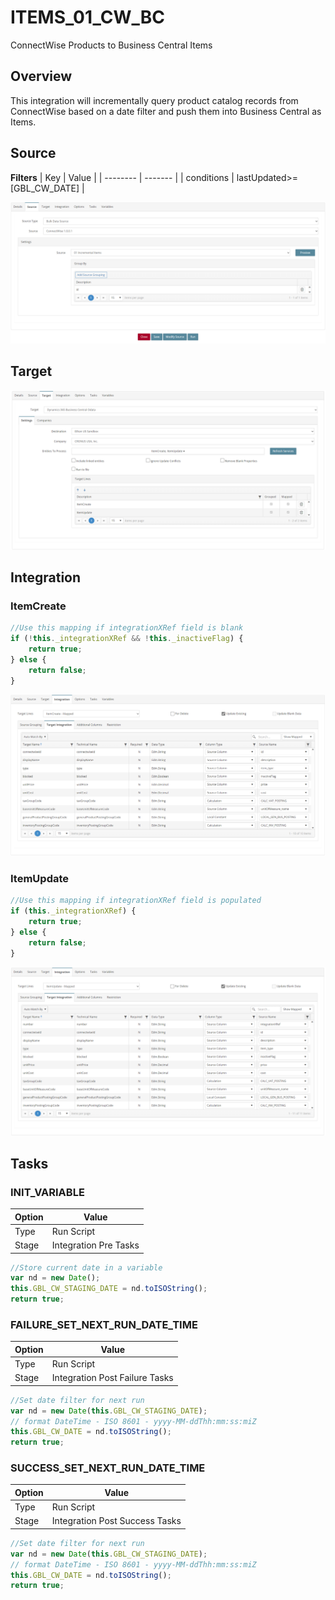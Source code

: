 # ITEMS_01_CW_BC
ConnectWise Products to Business Central Items

## Overview
This integration will incrementally query product catalog records from ConnectWise based on a date filter and push them into Business Central as Items.

## Source
**Filters**
| Key    | Value |
| -------- | ------- |
| conditions | lastUpdated>=[GBL_CW_DATE]     |

![Source](./Images/Source.png)

## Target
![Target](./Images/Target.png)

## Integration

### ItemCreate
```javascript
//Use this mapping if integrationXRef field is blank
if (!this._integrationXRef && !this._inactiveFlag) {
    return true;
} else {
    return false;
}
```
![ItemCreate](./Images/ItemCreate.png)

### ItemUpdate
```javascript
//Use this mapping if integrationXRef field is populated
if (this._integrationXRef) {
    return true;
} else {
    return false;
}
```
![ItemUpdate](./Images/ItemUpdate.png)

## Tasks

### INIT_VARIABLE
| Option    | Value |
| -------- | ------- |
| Type  | Run Script   |
| Stage | Integration Pre Tasks  |
```javascript
//Store current date in a variable
var nd = new Date();
this.GBL_CW_STAGING_DATE = nd.toISOString();
return true;
```

### FAILURE_SET_NEXT_RUN_DATE_TIME
| Option    | Value |
| -------- | ------- |
| Type  | Run Script   |
| Stage | Integration Post Failure Tasks  |
```javascript
//Set date filter for next run
var nd = new Date(this.GBL_CW_STAGING_DATE);
// format DateTime - ISO 8601 - yyyy-MM-ddThh:mm:ss:miZ
this.GBL_CW_DATE = nd.toISOString();
return true;
```

### SUCCESS_SET_NEXT_RUN_DATE_TIME
| Option    | Value |
| -------- | ------- |
| Type  | Run Script   |
| Stage | Integration Post Success Tasks  |
```javascript
//Set date filter for next run
var nd = new Date(this.GBL_CW_STAGING_DATE);
// format DateTime - ISO 8601 - yyyy-MM-ddThh:mm:ss:miZ
this.GBL_CW_DATE = nd.toISOString();
return true;
```